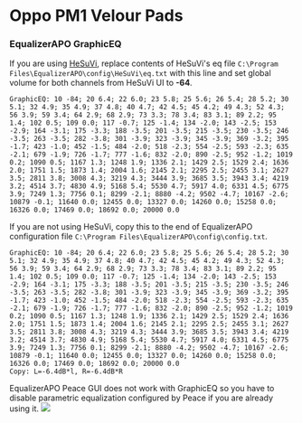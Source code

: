 # Oppo PM1 Velour Pads
### EqualizerAPO GraphicEQ
If you are using [HeSuVi](https://sourceforge.net/projects/hesuvi/), replace contents of HeSuVi's eq file `C:\Program Files\EqualizerAPO\config\HeSuVi\eq.txt` with this line and set global volume for both channels from HeSuVi UI to **-64**.
```
GraphicEQ: 10 -84; 20 6.4; 22 6.0; 23 5.8; 25 5.6; 26 5.4; 28 5.2; 30 5.1; 32 4.9; 35 4.9; 37 4.8; 40 4.7; 42 4.5; 45 4.2; 49 4.3; 52 4.3; 56 3.9; 59 3.4; 64 2.9; 68 2.9; 73 3.3; 78 3.4; 83 3.1; 89 2.2; 95 1.4; 102 0.5; 109 0.0; 117 -0.7; 125 -1.4; 134 -2.0; 143 -2.5; 153 -2.9; 164 -3.1; 175 -3.3; 188 -3.5; 201 -3.5; 215 -3.5; 230 -3.5; 246 -3.5; 263 -3.5; 282 -3.8; 301 -3.9; 323 -3.9; 345 -3.9; 369 -3.2; 395 -1.7; 423 -1.0; 452 -1.5; 484 -2.0; 518 -2.3; 554 -2.5; 593 -2.3; 635 -2.1; 679 -1.9; 726 -1.7; 777 -1.6; 832 -2.0; 890 -2.5; 952 -1.2; 1019 0.2; 1090 0.5; 1167 1.3; 1248 1.9; 1336 2.1; 1429 2.5; 1529 2.4; 1636 2.0; 1751 1.5; 1873 1.4; 2004 1.6; 2145 2.1; 2295 2.5; 2455 3.1; 2627 3.5; 2811 3.8; 3008 4.3; 3219 4.3; 3444 3.9; 3685 3.5; 3943 3.4; 4219 3.2; 4514 3.7; 4830 4.9; 5168 5.4; 5530 4.7; 5917 4.0; 6331 4.5; 6775 3.9; 7249 1.3; 7756 0.1; 8299 -2.1; 8880 -4.2; 9502 -4.7; 10167 -2.6; 10879 -0.1; 11640 0.0; 12455 0.0; 13327 0.0; 14260 0.0; 15258 0.0; 16326 0.0; 17469 0.0; 18692 0.0; 20000 0.0
```
If you are not using HeSuVi, copy this to the end of EqualizerAPO configuration file `C:\Program Files\EqualizerAPO\config\config.txt`.
```
GraphicEQ: 10 -84; 20 6.4; 22 6.0; 23 5.8; 25 5.6; 26 5.4; 28 5.2; 30 5.1; 32 4.9; 35 4.9; 37 4.8; 40 4.7; 42 4.5; 45 4.2; 49 4.3; 52 4.3; 56 3.9; 59 3.4; 64 2.9; 68 2.9; 73 3.3; 78 3.4; 83 3.1; 89 2.2; 95 1.4; 102 0.5; 109 0.0; 117 -0.7; 125 -1.4; 134 -2.0; 143 -2.5; 153 -2.9; 164 -3.1; 175 -3.3; 188 -3.5; 201 -3.5; 215 -3.5; 230 -3.5; 246 -3.5; 263 -3.5; 282 -3.8; 301 -3.9; 323 -3.9; 345 -3.9; 369 -3.2; 395 -1.7; 423 -1.0; 452 -1.5; 484 -2.0; 518 -2.3; 554 -2.5; 593 -2.3; 635 -2.1; 679 -1.9; 726 -1.7; 777 -1.6; 832 -2.0; 890 -2.5; 952 -1.2; 1019 0.2; 1090 0.5; 1167 1.3; 1248 1.9; 1336 2.1; 1429 2.5; 1529 2.4; 1636 2.0; 1751 1.5; 1873 1.4; 2004 1.6; 2145 2.1; 2295 2.5; 2455 3.1; 2627 3.5; 2811 3.8; 3008 4.3; 3219 4.3; 3444 3.9; 3685 3.5; 3943 3.4; 4219 3.2; 4514 3.7; 4830 4.9; 5168 5.4; 5530 4.7; 5917 4.0; 6331 4.5; 6775 3.9; 7249 1.3; 7756 0.1; 8299 -2.1; 8880 -4.2; 9502 -4.7; 10167 -2.6; 10879 -0.1; 11640 0.0; 12455 0.0; 13327 0.0; 14260 0.0; 15258 0.0; 16326 0.0; 17469 0.0; 18692 0.0; 20000 0.0
Copy: L=-6.4dB*l, R=-6.4dB*R
```
EqualizerAPO Peace GUI does not work with GraphicEQ so you have to disable parametric equalization configured by Peace if you are already using it.
![](https://raw.githubusercontent.com/jaakkopasanen/AutoEq/master/results/Sonoma%20Model%20One/innerfidelity/onear/Oppo%20PM1%20Velour%20Pads/Oppo%20PM1%20Velour%20Pads.png)
